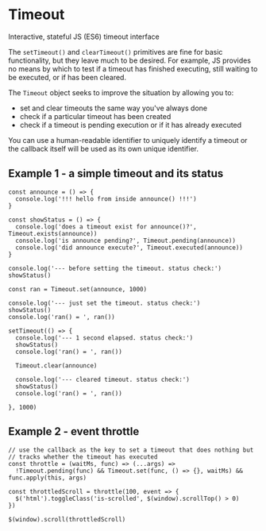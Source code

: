 # Timeout
Interactive, stateful JS (ES6) timeout interface

The `setTimeout()` and `clearTimeout()` primitives are fine for basic functionality, but they leave much to be desired. For example, JS provides no means by which to test if a timeout has finished executing, still waiting to be executed, or if has been cleared.

The `Timeout` object seeks to improve the situation by allowing you to:
* set and clear timeouts the same way you've always done
* check if a particular timeout has been created
* check if a timeout is pending execution or if it has already executed

You can use a human-readable identifier to uniquely identify a timeout or the callback itself will be used as its own unique identifier.

## Example 1 - a simple timeout and its status
```
const announce = () => {
  console.log('!!! hello from inside announce() !!!')
}

const showStatus = () => {
  console.log('does a timeout exist for announce()?', Timeout.exists(announce))
  console.log('is announce pending?', Timeout.pending(announce))
  console.log('did announce execute?', Timeout.executed(announce))
}

console.log('--- before setting the timeout. status check:')
showStatus()

const ran = Timeout.set(announce, 1000)

console.log('--- just set the timeout. status check:')
showStatus()
console.log('ran() = ', ran())

setTimeout(() => {
  console.log('--- 1 second elapsed. status check:')
  showStatus()
  console.log('ran() = ', ran())
  
  Timeout.clear(announce)
  
  console.log('--- cleared timeout. status check:')
  showStatus()
  console.log('ran() = ', ran())
  
}, 1000)

```

## Example 2 - event throttle
```
// use the callback as the key to set a timeout that does nothing but
// tracks whether the timeout has executed
const throttle = (waitMs, func) => (...args) =>
  !Timeout.pending(func) && Timeout.set(func, () => {}, waitMs) && func.apply(this, args)

const throttledScroll = throttle(100, event => {
  $('html').toggleClass('is-scrolled', $(window).scrollTop() > 0)
})

$(window).scroll(throttledScroll)
```
